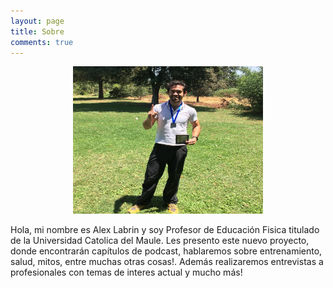 ```yaml
---
layout: page
title: Sobre
comments: true
---
```


<center><img src="/assets/images/alex_sobre.jpg" class="rounded-circle" alt="Cinque Terre" width="304" height="236"></center>

Hola, mi nombre es Alex Labrin y soy Profesor de Educación Fisica titulado de la Universidad Catolica del Maule.
Les presento este nuevo proyecto, donde encontrarán capítulos de podcast, hablaremos sobre entrenamiento, salud, mitos, entre muchas otras cosas!. Además realizaremos entrevistas a profesionales con temas de interes actual y mucho más!


